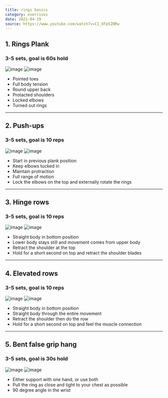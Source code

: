 ```yaml
---
title: rings basics
category: exercises
date: 2021-04-29
source: https://www.youtube.com/watch?v=C1_8FpSZNRw
---
```


## 1. Rings Plank
### 3-5 sets, goal is 60s hold

![image](/images/exercises/beginner01.gif)
![image](/images/exercises/beginner01b.gif)

- Pointed toes
- Full body tension
- Round upper back
- Protacted shoulders
- Locked elbows
- Turned out rings

---

## 2. Push-ups
### 3-5 sets, goal is 10 reps

![image](/images/exercises/beginner02.gif)
![image](/images/exercises/beginner02b.gif)

- Start in previous plank position
- Keep elbows tucked in
- Maintain protraction
- Full range of motion
- Lock the elbows on the top and externally rotate the rings

---

## 3. Hinge rows
### 3-5 sets, goal is 10 reps

![image](/images/exercises/beginner03.gif)
![image](/images/exercises/beginner03b.gif)

- Straight body in bottom position
- Lower body stays still and movement comes from upper body
- Retract the shoulder at the top
- Hold for a short second on top and retract the shoulder blades

---

## 4. Elevated rows
### 3-5 sets, goal is 10 reps

![image](/images/exercises/beginner04.gif)
![image](/images/exercises/beginner04b.gif)

- Straight body in bottom position
- Straight body through the entire movement
- Retract the shoulder then do the row
- Hold for a short second on top and feel the muscle connection

---

## 5. Bent false grip hang
### 3-5 sets, goal is 30s hold

![image](/images/exercises/beginner05.gif)
![image](/images/exercises/beginner05b.gif)

- Either support with one hand, or use both
- Pull the ring as close and tight to your chest as possible
- 90 degree angle in the wrist
